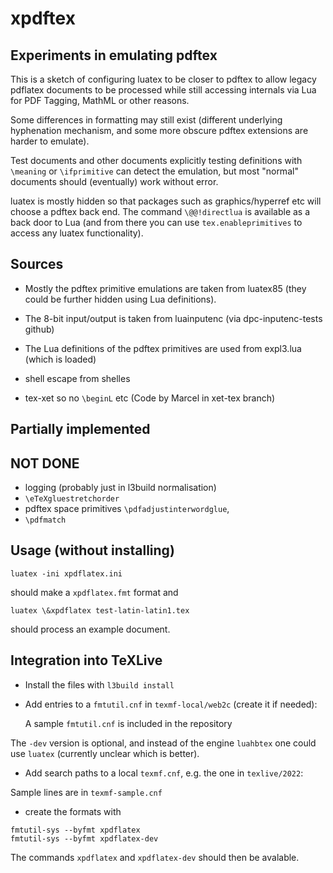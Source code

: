 # xpdftex

## Experiments in emulating pdftex

This is a sketch of configuring luatex to be closer to pdftex to allow
legacy pdflatex documents to be processed while still accessing
internals via Lua for PDF Tagging, MathML or other reasons.

Some differences in formatting may still exist (different underlying
hyphenation mechanism, and some more obscure pdftex extensions are
harder to emulate).

Test documents and other documents explicitly testing definitions
with `\meaning` or `\ifprimitive` can detect the emulation, but most
"normal" documents should (eventually) work without error.

luatex is mostly hidden so that packages such as graphics/hyperref etc
will choose a pdftex back end. The command `\@@!directlua` is available
as a back door to Lua (and from there you can use `tex.enableprimitives`
to access any luatex functionality).

## Sources

 - Mostly the pdftex primitive emulations are taken from luatex85
   (they could be further hidden using Lua definitions).

 - The 8-bit input/output is taken from luainputenc (via dpc-inputenc-tests github)

 - The Lua definitions of the pdftex primitives are used from expl3.lua (which is loaded)
 
 -  shell escape from shelles

 -  tex-xet so no `\beginL` etc  (Code by Marcel in xet-tex branch)


## Partially implemented

## NOT DONE

 -  logging (probably just in l3build normalisation)
 -  `\eTeXgluestretchorder`
 -  pdftex space primitives `\pdfadjustinterwordglue`,
 -  `\pdfmatch`




## Usage (without installing)

```
luatex -ini xpdflatex.ini
```

should make a `xpdflatex.fmt` format and

```
luatex \&xpdflatex test-latin-latin1.tex
```

should process an example document.


## Integration into TeXLive

* Install the files with `l3build install`

* Add entries to a `fmtutil.cnf` in `texmf-local/web2c` (create it if
needed):

  A sample `fmtutil.cnf` is included in the repository


The `-dev` version is optional, and instead of the engine `luahbtex`
one could use `luatex` (currently unclear which is better).

* Add search paths to a local `texmf.cnf`, e.g. the one in
`texlive/2022`:

 Sample lines are in `texmf-sample.cnf`

* create the formats with

~~~~
fmtutil-sys --byfmt xpdflatex
fmtutil-sys --byfmt xpdflatex-dev
~~~~

The commands `xpdflatex` and `xpdflatex-dev` should then be avalable.




